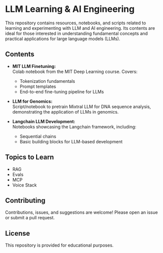# LLM Learning & AI Engineering

This repository contains resources, notebooks, and scripts related to learning and experimenting with LLM and AI engineering. Its contents are ideal for those interested in understanding fundamental concepts and practical applications for large language models (LLMs).

## Contents

- **MIT LLM Finetuning:**  
  Colab notebook from the MIT Deep Learning course. Covers:
  - Tokenization fundamentals
  - Prompt templates
  - End-to-end fine-tuning pipeline for LLMs

- **LLM for Genomics:**  
  Script/notebook to pretrain Mixtral LLM for DNA sequence analysis, demonstrating the application of LLMs in genomics.

- **Langchain LLM Development:**  
  Notebooks showcasing the Langchain framework, including:
  - Sequential chains
  - Basic building blocks for LLM-based development

## Topics to Learn

- RAG
- Evals
- MCP
- Voice Stack

## Contributing

Contributions, issues, and suggestions are welcome! Please open an issue or submit a pull request.

## License

This repository is provided for educational purposes.
